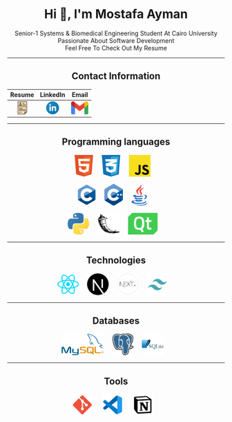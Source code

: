 <div align="center">

# Hi 👋, I'm Mostafa Ayman

Senior-1 Systems & Biomedical Engineering Student At Cairo University<br />
Passionate About Software Development<br />
Feel Free To Check Out My Resume

</div>

---

<div align="center">
  
## Contact Information

| Resume | LinkedIn | Email |
| :---: | :---: | :---: |
| [<img height="30" src="./icons/cv.svg">](https://drive.google.com/file/d/1HS1iL1SbdpEX6n5Bap8z5zJFSKWM7AAK/view?usp=sharing) | [<img height="30" src="./icons/linkedin.svg">](https://www.linkedin.com/in/mostafa--aboelmagd/) | [<img height="30" src="./icons/gmail.svg">](mailto:mostafaaboelmagd01@gmail.com) |

</div>

---

<div align="center">

## Programming languages

<p>
  <img height="50" src="./icons/html5.svg">&nbsp;&nbsp;&nbsp;&nbsp;
  <img height="50" src="./icons/css3.svg">&nbsp;&nbsp;&nbsp;&nbsp;
  <img height="50" src="./icons/javascript.svg">&nbsp;&nbsp;&nbsp;&nbsp;
</p>

<p>
  <img height="50" src="./icons/C.svg">&nbsp;&nbsp;&nbsp;&nbsp;
  <img height="50" src="./icons/cpp.svg">&nbsp;&nbsp;&nbsp;&nbsp;
  <img height="50" src="./icons/java.svg">&nbsp;&nbsp;&nbsp;&nbsp;
</p>

<p>
  <img height="50" src="./icons/python.svg">&nbsp;&nbsp;&nbsp;&nbsp;
  <img height="50" src="./icons/flask.svg#gh-light-mode-only">&nbsp;&nbsp;&nbsp;&nbsp;
  <img height="50" src="./icons/qt.svg">&nbsp;&nbsp;&nbsp;&nbsp;
</p>

</div>

---

<div align="center">

## Technologies

<p>
  <img height="50" src="./icons/reactjs.svg">&nbsp;&nbsp;&nbsp;&nbsp;
  <img height="50" src="./icons/nextjs.svg#gh-light-mode-only">&nbsp;&nbsp;&nbsp;&nbsp;
  <img height="50" src="./icons/nextjsdark.png#gh-dark-mode-only">&nbsp;&nbsp;&nbsp;&nbsp;
  <img height="50" src="./icons/tailwind.svg">&nbsp;&nbsp;&nbsp;&nbsp;
</p>

</div>


---

<div align="center">

## Databases

<p>
  <img height="50" src="./icons/mysql.svg">&nbsp;&nbsp;&nbsp;&nbsp;
  <img height="50" src="./icons/postgresql.svg">&nbsp;&nbsp;&nbsp;&nbsp;
  <img height="50" src="./icons/sqlite.svg">&nbsp;&nbsp;&nbsp;&nbsp;
</p>

</div>

---

<div align="center">

## Tools

<p>
  <img height="50" src="./icons/git.svg">&nbsp;&nbsp;&nbsp;&nbsp;
  <img height="50" src="./icons/vscode.svg">&nbsp;&nbsp;&nbsp;&nbsp;
  <img height="50" src="./icons/notion.svg">&nbsp;&nbsp;&nbsp;&nbsp;
</p>

</div>
